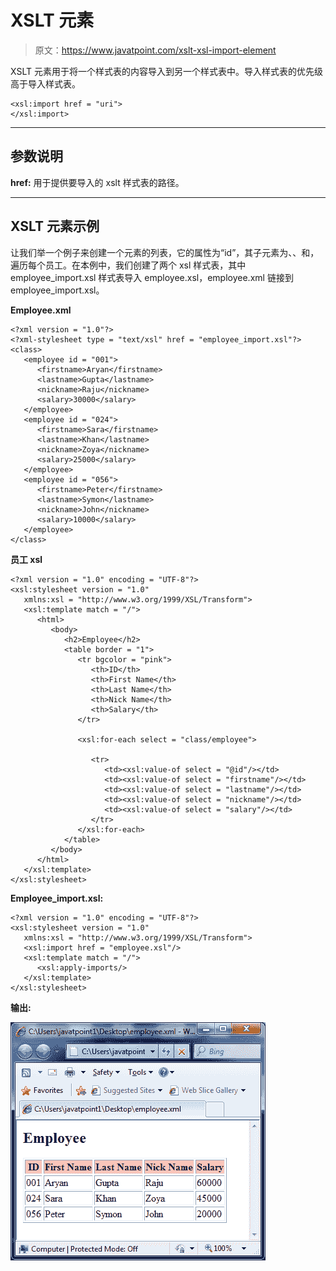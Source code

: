 # XSLT <import>元素</import>

> 原文：<https://www.javatpoint.com/xslt-xsl-import-element>

XSLT <import>元素用于将一个样式表的内容导入到另一个样式表中。导入样式表的优先级高于导入样式表。</import>

```
<xsl:import href = "uri"> 
</xsl:import>

```

* * *

## 参数说明

**href:** 用于提供要导入的 xslt 样式表的路径。

* * *

## XSLT <import>元素示例</import>

让我们举一个例子来创建一个<employee>元素的列表，它的属性为“id”，其子元素为<firstname>、<lastname>、<nickname>和<salary>，遍历每个员工。在本例中，我们创建了两个 xsl 样式表，其中 employee_import.xsl 样式表导入 employee.xsl，employee.xml 链接到 employee_import.xsl。</salary></nickname></lastname></firstname></employee>

**Employee.xml**

```
<?xml version = "1.0"?>
<?xml-stylesheet type = "text/xsl" href = "employee_import.xsl"?> 
<class> 
   <employee id = "001">
      <firstname>Aryan</firstname> 
      <lastname>Gupta</lastname> 
      <nickname>Raju</nickname> 
      <salary>30000</salary>
   </employee> 
   <employee id = "024"> 
      <firstname>Sara</firstname> 
      <lastname>Khan</lastname> 
      <nickname>Zoya</nickname> 
      <salary>25000</salary>
   </employee> 
   <employee id = "056"> 
      <firstname>Peter</firstname> 
      <lastname>Symon</lastname> 
      <nickname>John</nickname> 
      <salary>10000</salary> 
   </employee> 
</class>

```

**员工 xsl**

```
<?xml version = "1.0" encoding = "UTF-8"?> 
<xsl:stylesheet version = "1.0" 
   xmlns:xsl = "http://www.w3.org/1999/XSL/Transform">    
   <xsl:template match = "/"> 
      <html> 
         <body>
            <h2>Employee</h2> 
            <table border = "1"> 
               <tr bgcolor = "pink"> 
                  <th>ID</th> 
                  <th>First Name</th> 
                  <th>Last Name</th> 
                  <th>Nick Name</th> 
                  <th>Salary</th> 
               </tr>

               <xsl:for-each select = "class/employee"> 

                  <tr> 
                     <td><xsl:value-of select = "@id"/></td> 
                     <td><xsl:value-of select = "firstname"/></td> 
                     <td><xsl:value-of select = "lastname"/></td> 
                     <td><xsl:value-of select = "nickname"/></td> 
                     <td><xsl:value-of select = "salary"/></td> 
                  </tr> 
               </xsl:for-each> 
            </table> 
         </body> 
      </html> 
   </xsl:template>  
</xsl:stylesheet>

```

**Employee_import.xsl:**

```
<?xml version = "1.0" encoding = "UTF-8"?> 
<xsl:stylesheet version = "1.0" 
   xmlns:xsl = "http://www.w3.org/1999/XSL/Transform">  
   <xsl:import href = "employee.xsl"/>  
   <xsl:template match = "/"> 
      <xsl:apply-imports/> 
   </xsl:template>  
</xsl:stylesheet>

```

**输出:**

![XSLT Xsl import element 1](img/bd3f64ee7e75eb881cc5eac718e2d038.png)